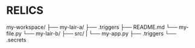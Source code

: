 # RELICS
my-workspace/ ├── my-lair-a/     ├── .triggers     ├── README.md     └── my-file.py └── my-lair-b/     ├── src/     |   └── my-app.py     ├── .triggers     └── .secrets
